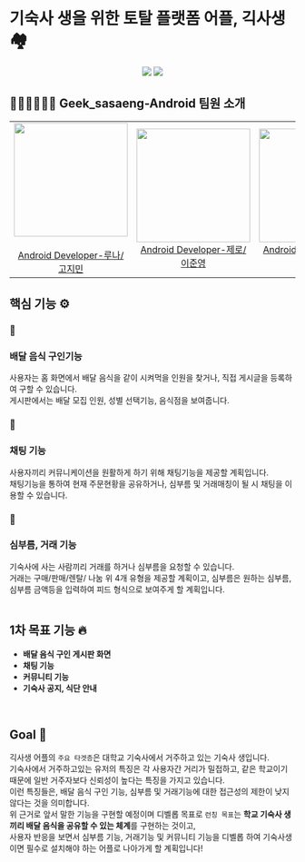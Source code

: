 # 기숙사 생을 위한 토탈 플랫폼 어플, 긱사생 🏘️

<p align="center">
    <img src="https://img.shields.io/badge/Kotlin-v1.6.21-purple?logo=Kotlin" />
    <img src="https://img.shields.io/badge/Android-14.0+-black?logo=android" />  

## 👩🏻‍💻👨🏻‍💻 Geek_sasaeng-Android 팀원 소개

<div align="center">
  <table>
    <tr>
      <td>
        <a href="https://github.com/JM2308">
            <center>  
                <img src= "https://user-images.githubusercontent.com/84059402/186575529-e58d3f0c-05c2-4cc8-a584-a6df35e9a26b.png" width=200/>
            </center>
          <br>
          <center>Android Developer-루나/고지민</center>
        </a>
      </td>
      <td>
        <a href="https://github.com/lee-june-young">
          <img src= "https://user-images.githubusercontent.com/84059402/180629867-7b01dc6d-446d-4cc5-ac08-c5c9b605779c.png" width=200/>
          <br>
          <center>Android Developer-제로/이준영</center>
        </a>
      </td>
      <td>
        <a href="https://github.com/hyeong-jun-kim">
          <img src= "https://user-images.githubusercontent.com/84059402/186575691-b4dee57b-92f4-4193-9b58-67382939419c.png" width=200/>
          <br>
          <center>Android Developer-네오/김형준</center>
        </a>
      </td>
    </tr>
  </table>
</div>

## 핵심 기능 ⚙️

### 🛵

### 배달 음식 구인기능

사용자는 홈 화면에서 배달 음식을 같이 시켜먹을 인원을 찾거나, 직접 게시글을 등록하여 구할 수 있습니다.  
게시판에서는 배달 모집 인원, 성별 선택기능, 음식점을 보여줍니다.

### 💬

### 채팅 기능

사용자끼리 커뮤니케이션을 원활하게 하기 위해 채팅기능을 제공할 계획입니다.  
채팅기능을 통하여 현재 주문현황을 공유하거나, 심부름 및 거래매칭이 될 시 채팅을 이용할 수 있습니다.

### 🤝

### 심부름, 거래 기능

기숙사에 사는 사람끼리 거래를 하거나 심부름을 요청할 수 있습니다.  
거래는 구매/판매/렌탈/ 나눔 위 4개 유형을 제공할 계획이고, 심부름은 원하는 심부름, 심부름 금액등을 입력하여 피드 형식으로 보여주게 할 계획입니다.  
<br>

## 1차 목표 기능 🔥

- **배달 음식 구인 게시판 화면**
- **채팅 기능**
- **커뮤니티 기능**
- **기숙사 공지, 식단 안내**  
<br>

## Goal 🎯

긱사생 어플의 `주요 타겟층`은 대학교 기숙사에서 거주하고 있는 기숙사 생입니다.  
기숙사에서 거주하고있는 유저의 특징은 각 사용자간 거리가 밀접하고, 같은 학교이기 때문에 일반 거주자보다 신뢰성이 높다는 특징을 가지고 있습니다.  
이런 특징들은, 배달 음식 구인 기능, 심부름 및 거래기능에 대한 접근성의 제한이 낮지 않다는 것을 의미합니다.  
위 근거로 앞서 말한 기능을 구현할 예정이며 디벨롭 목표로 `런칭 목표`는 **학교 기숙사 생끼리 배달 음식을 공유할 수 있는 체계**를 구현하는 것이고,  
사용자 반응을 보면서 심부름 기능, 거래기능 및 커뮤니티 기능을 디벨롭 하여 기숙사생이면 필수로 설치해야 하는 어플로 나아가게 할 계획입니다!

